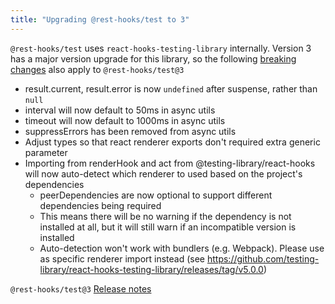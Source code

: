 ```yaml
---
title: "Upgrading @rest-hooks/test to 3"
---
```


`@rest-hooks/test` uses `react-hooks-testing-library` internally. Version 3
has a major version upgrade for this library, so the following [breaking changes](https://github.com/testing-library/react-hooks-testing-library/releases/tag/v5.0.0
)
also apply to `@rest-hooks/test@3`

- result.current, result.error is now `undefined` after suspense, rather than `null`
-  interval will now default to 50ms in async utils
-  timeout will now default to 1000ms in async utils
-  suppressErrors has been removed from async utils
- Adjust types so that react renderer exports don't required extra generic parameter
- Importing from renderHook and act from @testing-library/react-hooks will now auto-detect which renderer to used based on the project's dependencies
    - peerDependencies are now optional to support different dependencies being required
    - This means there will be no warning if the dependency is not installed at all, but it will still warn if an incompatible version is installed
    - Auto-detection won't work with bundlers (e.g. Webpack). Please use as specific renderer import instead
(see https://github.com/testing-library/react-hooks-testing-library/releases/tag/v5.0.0)


`@rest-hooks/test@3` [Release notes](https://github.com/data-client/rest-hooks/releases/tag/%40rest-hooks%2Ftest%403.0.0)
